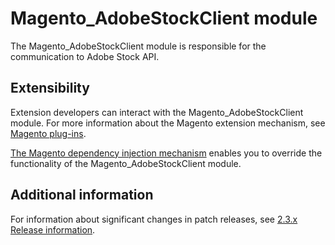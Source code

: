 # Magento_AdobeStockClient module

The Magento_AdobeStockClient module is responsible for the communication to Adobe Stock API.

## Extensibility

Extension developers can interact with the Magento_AdobeStockClient module. For more information about the Magento extension mechanism, see [Magento plug-ins](https://devdocs.magento.com/guides/v2.3/extension-dev-guide/plugins.html).

[The Magento dependency injection mechanism](https://devdocs.magento.com/guides/v2.3/extension-dev-guide/depend-inj.html) enables you to override the functionality of the Magento_AdobeStockClient module.

## Additional information

For information about significant changes in patch releases, see [2.3.x Release information](https://devdocs.magento.com/guides/v2.3/release-notes/bk-release-notes.html).

